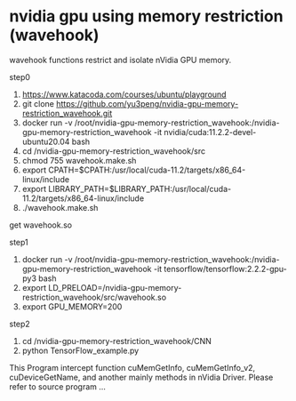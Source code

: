 # nvidia gpu using memory restriction (wavehook)
wavehook functions restrict and isolate nVidia GPU memory.

step0

1. https://www.katacoda.com/courses/ubuntu/playground
2. git clone https://github.com/yu3peng/nvidia-gpu-memory-restriction_wavehook.git
3. docker run -v /root/nvidia-gpu-memory-restriction_wavehook:/nvidia-gpu-memory-restriction_wavehook -it nvidia/cuda:11.2.2-devel-ubuntu20.04 bash
4. cd /nvidia-gpu-memory-restriction_wavehook/src
5. chmod 755 wavehook.make.sh
6. export CPATH=$CPATH:/usr/local/cuda-11.2/targets/x86_64-linux/include
7. export LIBRARY_PATH=$LIBRARY_PATH:/usr/local/cuda-11.2/targets/x86_64-linux/include
8. ./wavehook.make.sh

get wavehook.so

step1

1. docker run -v /root/nvidia-gpu-memory-restriction_wavehook:/nvidia-gpu-memory-restriction_wavehook -it tensorflow/tensorflow:2.2.2-gpu-py3 bash
2. export LD_PRELOAD=/nvidia-gpu-memory-restriction_wavehook/src/wavehook.so
3. export GPU_MEMORY=200

step2
1. cd /nvidia-gpu-memory-restriction_wavehook/CNN
2. python TensorFlow_example.py

This Program intercept function cuMemGetInfo, cuMemGetInfo_v2, cuDeviceGetName, and another mainly methods in nVidia Driver.
Please refer to source program ...

